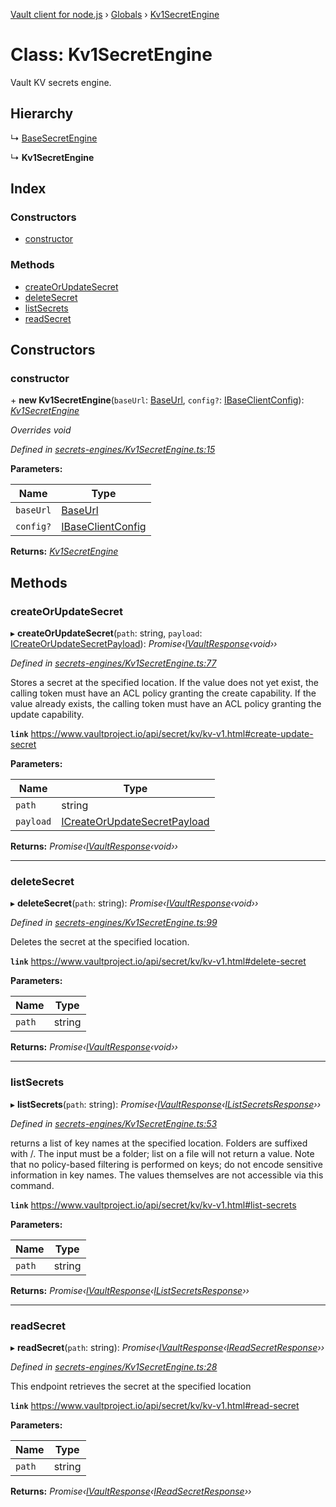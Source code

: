 [Vault client for node.js](../README.md) › [Globals](../globals.md) › [Kv1SecretEngine](kv1secretengine.md)

# Class: Kv1SecretEngine

Vault KV secrets engine.

## Hierarchy

  ↳ [BaseSecretEngine](basesecretengine.md)

  ↳ **Kv1SecretEngine**

## Index

### Constructors

* [constructor](kv1secretengine.md#constructor)

### Methods

* [createOrUpdateSecret](kv1secretengine.md#createorupdatesecret)
* [deleteSecret](kv1secretengine.md#deletesecret)
* [listSecrets](kv1secretengine.md#listsecrets)
* [readSecret](kv1secretengine.md#readsecret)

## Constructors

###  constructor

\+ **new Kv1SecretEngine**(`baseUrl`: [BaseUrl](../globals.md#baseurl), `config?`: [IBaseClientConfig](../interfaces/ibaseclientconfig.md)): *[Kv1SecretEngine](kv1secretengine.md)*

*Overrides void*

*Defined in [secrets-engines/Kv1SecretEngine.ts:15](https://github.com/theogravity/vault-tacular/blob/a3c7591/src/secrets-engines/Kv1SecretEngine.ts#L15)*

**Parameters:**

Name | Type |
------ | ------ |
`baseUrl` | [BaseUrl](../globals.md#baseurl) |
`config?` | [IBaseClientConfig](../interfaces/ibaseclientconfig.md) |

**Returns:** *[Kv1SecretEngine](kv1secretengine.md)*

## Methods

###  createOrUpdateSecret

▸ **createOrUpdateSecret**(`path`: string, `payload`: [ICreateOrUpdateSecretPayload](../globals.md#icreateorupdatesecretpayload)): *Promise‹[IVaultResponse](../interfaces/ivaultresponse.md)‹void››*

*Defined in [secrets-engines/Kv1SecretEngine.ts:77](https://github.com/theogravity/vault-tacular/blob/a3c7591/src/secrets-engines/Kv1SecretEngine.ts#L77)*

Stores a secret at the specified location. If the value does not yet exist, the calling
token must have an ACL policy granting the create capability. If the value already exists,
the calling token must have an ACL policy granting the update capability.

**`link`** https://www.vaultproject.io/api/secret/kv/kv-v1.html#create-update-secret

**Parameters:**

Name | Type |
------ | ------ |
`path` | string |
`payload` | [ICreateOrUpdateSecretPayload](../globals.md#icreateorupdatesecretpayload) |

**Returns:** *Promise‹[IVaultResponse](../interfaces/ivaultresponse.md)‹void››*

___

###  deleteSecret

▸ **deleteSecret**(`path`: string): *Promise‹[IVaultResponse](../interfaces/ivaultresponse.md)‹void››*

*Defined in [secrets-engines/Kv1SecretEngine.ts:99](https://github.com/theogravity/vault-tacular/blob/a3c7591/src/secrets-engines/Kv1SecretEngine.ts#L99)*

Deletes the secret at the specified location.

**`link`** https://www.vaultproject.io/api/secret/kv/kv-v1.html#delete-secret

**Parameters:**

Name | Type |
------ | ------ |
`path` | string |

**Returns:** *Promise‹[IVaultResponse](../interfaces/ivaultresponse.md)‹void››*

___

###  listSecrets

▸ **listSecrets**(`path`: string): *Promise‹[IVaultResponse](../interfaces/ivaultresponse.md)‹[IListSecretsResponse](../globals.md#ilistsecretsresponse)››*

*Defined in [secrets-engines/Kv1SecretEngine.ts:53](https://github.com/theogravity/vault-tacular/blob/a3c7591/src/secrets-engines/Kv1SecretEngine.ts#L53)*

returns a list of key names at the specified location. Folders are suffixed with /. The input
must be a folder; list on a file will not return a value. Note that no policy-based filtering
is performed on keys; do not encode sensitive information in key names. The values themselves
are not accessible via this command.

**`link`** https://www.vaultproject.io/api/secret/kv/kv-v1.html#list-secrets

**Parameters:**

Name | Type |
------ | ------ |
`path` | string |

**Returns:** *Promise‹[IVaultResponse](../interfaces/ivaultresponse.md)‹[IListSecretsResponse](../globals.md#ilistsecretsresponse)››*

___

###  readSecret

▸ **readSecret**(`path`: string): *Promise‹[IVaultResponse](../interfaces/ivaultresponse.md)‹[IReadSecretResponse](../globals.md#ireadsecretresponse)››*

*Defined in [secrets-engines/Kv1SecretEngine.ts:28](https://github.com/theogravity/vault-tacular/blob/a3c7591/src/secrets-engines/Kv1SecretEngine.ts#L28)*

This endpoint retrieves the secret at the specified location

**`link`** https://www.vaultproject.io/api/secret/kv/kv-v1.html#read-secret

**Parameters:**

Name | Type |
------ | ------ |
`path` | string |

**Returns:** *Promise‹[IVaultResponse](../interfaces/ivaultresponse.md)‹[IReadSecretResponse](../globals.md#ireadsecretresponse)››*
